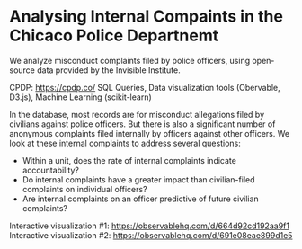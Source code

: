 # Analysing Internal Compaints in the Chicaco Police Departnemt
We analyze misconduct complaints filed by police officers, using open-source data provided by the Invisible Institute.

CPDP: https://cpdp.co/
SQL Queries, Data visualization tools (Obervable, D3.js), Machine Learning (scikit-learn)

In the database, most records are for misconduct allegations filed by civilians against police officers. But there is also a significant number of anonymous complaints filed internally by officers against other officers. We look at these internal complaints to address several questions:
- Within a unit, does the rate of internal complaints indicate accountability?
- Do internal complaints have a greater impact than civilian-filed complaints on individual officers? 
- Are internal complaints on an officer predictive of future civilian complaints?

Interactive visualization #1: https://observablehq.com/d/664d92cd192aa9f1
Interactive visualization #2: https://observablehq.com/d/691e08eae899d1e5

